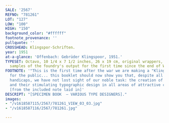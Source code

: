 ```yaml
---
SALE: '2567'
REFNO: "781261"
LOT: "127"
LOW: "100"
HIGH: "150"
background_color: "#ffffff"
footnote_provenance: ''
pullquote: ''
CROSSHEAD: Klingspor-Schriften.
year: 1951
at-a-glance: 'Offenbach: Gebrüder Klingspoor, 1951.'
TYPESET: Octavo, 10 1/4 x 7 1/2 inches, 26 x 19 cm, original wrappers, plates showcase
  samples of the foundry's output for the first time since the end of World War II.
FOOTNOTE: '"This is the first time after the war we are making a "Klingspoor Sample"
  for the public... this booklet should now show you that, despite all the external
  handicaps, we have not lost sight of our noble task: the creation of elegant fonts
  and their stimulating typographic design in all areas of attractive commercial printing"
  [from the included note laid in]'
DESCRIPT: "[SPECIMEN BOOK  — VARIOUS TYPE DESIGNERS]."
images:
- "/v1618587115/2567/781261_VIEW_03_03.jpg"
- "/v1618587116/2567/781261.jpg"

---
```

